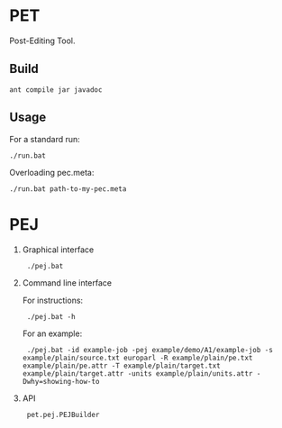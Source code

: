 # PET

Post-Editing Tool.

## Build

    ant compile jar javadoc

## Usage

For a standard run:

    ./run.bat

Overloading pec.meta:

    ./run.bat path-to-my-pec.meta


# PEJ

1. Graphical interface

        ./pej.bat

2. Command line interface

    For instructions:

        ./pej.bat -h

    For an example:

        ./pej.bat -id example-job -pej example/demo/A1/example-job -s example/plain/source.txt europarl -R example/plain/pe.txt example/plain/pe.attr -T example/plain/target.txt example/plain/target.attr -units example/plain/units.attr -Dwhy=showing-how-to

3. API

        pet.pej.PEJBuilder
